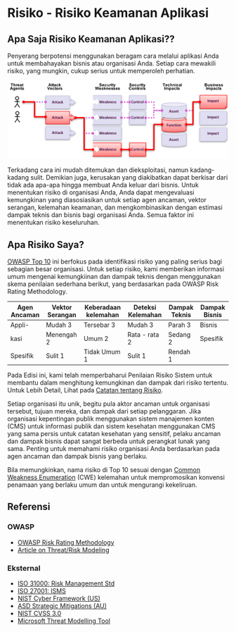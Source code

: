 # Risiko - Risiko Keamanan Aplikasi

## Apa Saja Risiko Keamanan Aplikasi??

Penyerang berpotensi menggunakan beragam cara melalui aplikasi Anda untuk membahayakan bisnis atau organisasi Anda. Setiap cara mewakili risiko, yang mungkin, cukup serius untuk memperoleh perhatian.

![App Security Risks](images/0x10-risk-1.png)

Terkadang cara ini mudah ditemukan dan dieksploitasi, namun kadang-kadang sulit. Demikian juga, kerusakan yang diakibatkan
dapat berkisar dari tidak ada apa-apa hingga membuat Anda keluar dari bisnis. Untuk menentukan risiko di organisasi Anda, Anda
dapat mengevaluasi kemungkinan yang diasosiasikan untuk setiap agen ancaman, vektor serangan, kelemahan keamanan, dan
mengkombinasikan dengan estimasi dampak teknis dan bisnis bagi organisasi Anda. Semua faktor ini menentukan risiko
keseluruhan.

## Apa Risiko Saya?

[OWASP Top 10](https://owasp.org/www-project-top-ten/) ini berfokus pada identifikasi risiko yang paling serius bagi sebagian besar organisasi. Untuk setiap risiko, kami memberikan informasi umum mengenai kemungkiinan dan dampak teknis dengan menggunakan skema penilaian sederhana berikut, yang berdasarkan pada  OWASP Risk Rating Methodology.  

| Agen Ancaman| Vektor Serangan | Keberadaan kelemahan| Deteksi Kelemahan | Dampak Teknis | Dampak Bisnis |
| -- | -- | -- | -- | -- | -- |
| Appli-   | Mudah 3 | Tersebar 3 | Mudah 3 | Parah 3 | Bisnis    |
| kasi   | Menengah 2 | Umum 2 | Rata - rata 2 | Sedang 2 | Spesifik |
| Spesifik | Sulit 1 | Tidak Umum 1 | Sulit 1 | Rendah 1 |       |


Pada Edisi ini, kami telah memperbaharui Penilaian Risiko Sistem untuk membantu dalam menghitung kemungkinan dan dampak dari risiko tertentu. Untuk Lebih Detail, Lihat pada [Catatan tentang Risiko](0xc0-note-about-risks.md). 

Setiap organisasi itu unik, begitu pula aktor ancaman untuk organisasi tersebut, tujuan mereka, dan dampak dari setiap pelanggaran. Jika organisasi kepentingan publik menggunakan sistem manajemen konten (CMS) untuk informasi publik dan sistem kesehatan menggunakan CMS yang sama persis untuk catatan kesehatan yang sensitif, pelaku ancaman dan dampak bisnis dapat sangat berbeda untuk perangkat lunak yang sama. Penting untuk memahami risiko organisasi Anda berdasarkan pada agen ancaman dan dampak bisnis yang berlaku.

Bila memungkinkan, nama risiko di Top 10 sesuai dengan [Common Weakness Enumeration](https://cwe.mitre.org/) (CWE) kelemahan untuk mempromosikan konvensi penamaan yang berlaku umum dan untuk mengurangi kekeliruan.

## Referensi

### OWASP

* [OWASP Risk Rating Methodology](https://owasp.org/www-community/OWASP_Risk_Rating_Methodology)
* [Article on Threat/Risk Modeling](https://owasp.org/www-community/Threat_Modeling)

### Eksternal

* [ISO 31000: Risk Management Std](https://www.iso.org/iso-31000-risk-management.html)
* [ISO 27001: ISMS](https://www.iso.org/isoiec-27001-information-security.html)
* [NIST Cyber Framework (US)](https://www.nist.gov/cyberframework)
* [ASD Strategic Mitigations (AU)](https://www.asd.gov.au/infosec/mitigationstrategies.htm)
* [NIST CVSS 3.0](https://nvd.nist.gov/vuln-metrics/cvss/v3-calculator)
* [Microsoft Threat Modelling Tool](https://www.microsoft.com/en-us/download/details.aspx?id=49168)
